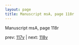 ```yaml
---
layout: page
title: Manuscript msA, page 118r
---
```


Manuscript msA, page 118r

prev:  [117v](../117v) | next:  [118v](../118v)